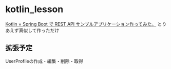 # kotlin_lesson

[Kotlin × Spring Boot で REST API サンプルアプリケーション作ってみた。](https://qiita.com/yusuke_dev/items/79c980ff7002d68f9aa5)
とりあえず真似して作っただけ

## 拡張予定

UserProfileの作成・編集・削除・取得
